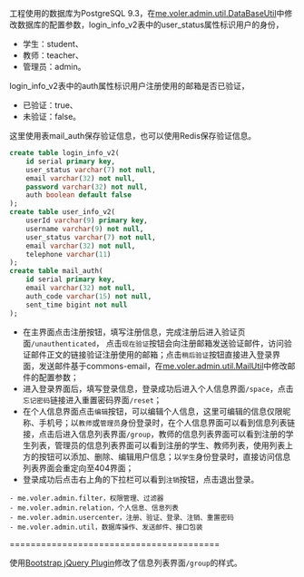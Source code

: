 工程使用的数据库为PostgreSQL 9.3，在[me.voler.admin.util.DataBaseUtil](https://github.com/jemoii/je-admin/blob/master/src/main/java/me/voler/admin/util/DataBaseUtil.java)中修改数据库的配置参数，login_info_v2表中的user_status属性标识用户的身份，

- 学生：student、
- 教师：teacher、
- 管理员：admin。

login_info_v2表中的auth属性标识用户注册使用的邮箱是否已验证，

- 已验证：true、
- 未验证：false。

这里使用表mail_auth保存验证信息，也可以使用Redis保存验证信息。

```sql
create table login_info_v2(
    id serial primary key,
    user_status varchar(7) not null,
    email varchar(32) not null,
    password varchar(32) not null,
    auth boolean default false
);
create table user_info_v2(
    userId varchar(9) primary key,
    username varchar(9) not null,
    user_status varchar(7) not null,
    email varchar(32) not null,
    telephone varchar(11)
);
create table mail_auth(
    id serial primary key,
    email varchar(32) not null,
    auth_code varchar(15) not null,
    sent_time bigint not null
);
```

- 在主界面点击注册按钮，填写注册信息，完成注册后进入验证页面`/unauthenticated`，
点击`现在验证`按钮会向注册邮箱发送验证邮件，访问验证邮件正文的链接验证注册使用的邮箱；点击`稍后验证`按钮直接进入登录界面，发送邮件基于commons-email，在[me.voler.admin.util.MailUtil](https://github.com/jemoii/je-admin/blob/master/src/main/java/me/voler/admin/util/MailUtil.java)中修改邮件的配置参数；
- 进入登录界面后，填写登录信息，登录成功后进入个人信息界面`/space`，点击`忘记密码`链接进入重置密码界面`/reset`；
- 在个人信息界面点击`编辑`按钮，可以编辑个人信息，这里可编辑的信息仅限昵称、手机号；以`教师`或`管理员`身份登录时，在个人信息界面可以看到信息列表链接，点击后进入信息列表界面`/group`，教师的信息列表界面可以看到注册的学生列表，管理员的信息列表界面可以看到注册的学生、教师列表，使用列表上方的按钮可以添加、删除、编辑用户信息；以`学生`身份登录时，直接访问信息列表界面会重定向至404界面；
- 登录成功后点击右上角的下拉栏可以看到`注销`按钮，点击退出登录。

```
- me.voler.admin.filter，权限管理、过滤器
- me.voler.admin.relation，个人信息、信息列表
- me.voler.admin.usercenter，注册、验证、登录、注销、重置密码
- me.voler.admin.util，数据库操作、发送邮件、接口包装
```

========================================

使用[Bootstrap jQuery Plugin](http://bootstrap.ourjs.com/)修改了信息列表界面`/group`的样式。